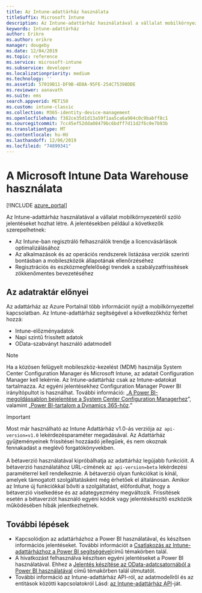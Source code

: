 ```yaml
---
title: Az Intune-adattárház használata
titleSuffix: Microsoft Intune
description: Az Intune-adattárház használatával a vállalat mobilkörnyezetéről szóló jelentéseket hozhat létre.
keywords: Intune-adattárház
author: Erikre
ms.author: erikre
manager: dougeby
ms.date: 12/04/2019
ms.topic: reference
ms.service: microsoft-intune
ms.subservice: developer
ms.localizationpriority: medium
ms.technology: ''
ms.assetid: 57019B11-DF9B-4D8A-95FE-254C75398DDE
ms.reviewer: aanavath
ms.suite: ems
search.appverid: MET150
ms.custom: intune-classic
ms.collection: M365-identity-device-management
ms.openlocfilehash: f382ce35d1d13a59f1aa5ca6a904c0c9babff8c1
ms.sourcegitcommit: 7cc45ef52dda08479bc6bdff7d11d2f6c0e7b93b
ms.translationtype: MT
ms.contentlocale: hu-HU
ms.lasthandoff: 12/06/2019
ms.locfileid: "74899341"
---
```

# <a name="use-the-microsoft-intune-data-warehouse"></a>A Microsoft Intune Data Warehouse használata

[!INCLUDE [azure_portal](../includes/azure_portal.md)]

Az Intune-adattárház használatával a vállalat mobilkörnyezetéről szóló jelentéseket hozhat létre. A jelentésekben például a következők szerepelhetnek:
- Az Intune-ban regisztráló felhasználók trendje a licencvásárlások optimalizálásához
- Az alkalmazások és az operációs rendszerek listázása verziók szerinti bontásban a mobileszközök állapotának ellenőrzéséhez
- Regisztrációs és eszközmegfelelőségi trendek a szabályzatfrissítések zökkenőmentes bevezetéséhez

## <a name="data-warehouse-benefits"></a>Az adatraktár előnyei

Az adattárház az Azure Portalnál több információt nyújt a mobilkörnyezettel kapcsolatban. Az Intune-adattárház segítségével a következőkhöz férhet hozzá:

- Intune-előzményadatok
- Napi szintű frissített adatok
- OData-szabványt használó adatmodell

> [!Note]
> Ha a közösen felügyelt mobileszköz-kezelést (MDM) használja System Center Configuration Manager és Microsoft Intune, az adatait Configuration Manager kell lekérnie. Az Intune-adattárház csak az Intune-adatokat tartalmazza. Az egyéni jelentésekhez Configuration Manager Power BI irányítópultot is használhat. További információ: „[A Power BI-megoldássablon bejelentése a System Center Configuration Managerhez]( https://powerbi.microsoft.com/blog/sccm-solution-template)”, valamint „[Power BI-tartalom a Dynamics 365-höz](https://docs.microsoft.com/dynamics365/unified-operations/dev-itpro/analytics/power-bi-home-page).”

> [!Important]  
> Most már használható az Intune Adattárház v1.0-ás verziója az  `api-version=v1.0` lekérdezésparaméter megadásával. Az Adattárház gyűjteményeinek frissítései hozzáadó jellegűek, és nem okoznak fennakadást a meglévő forgatókönyvekben.<br><br>
> A bétaverzió használatával kipróbálhatja az adattárház legújabb funkcióit. A bétaverzió használatához URL-címének az  `api-version=beta` lekérdezési paraméterrel kell rendelkeznie. A bétaverzió olyan funkciókat is kínál, amelyek támogatott szolgáltatásként még érhetőek el általánosan. Amikor az Intune új funkciókkal bővíti a szolgáltatást, előfordulhat, hogy a bétaverzió viselkedése és az adategyezmény megváltozik. Frissítések esetén a bétaverziót használó egyéni kódok vagy jelentéskészítő eszközök működésében hibák jelentkezhetnek.

## <a name="next-steps"></a>További lépések

- Kapcsolódjon az adattárházhoz a Power BI használatával, és készítsen információs jelentéseket. További információt a [Csatlakozás az Intune-adattárházhoz a Power BI segítségével](reports-proc-get-a-link-powerbi.md)című témakörben talál.
- A hivatkozást felhasználva készítsen egyéni jelentéseket a Power BI használatával. Ehhez a [Jelentés készítése az OData-adatcsatornából a Power BI használatával](reports-proc-create-with-odata.md) című témakörben talál útmutatót.
- További információ az Intune-adattárház API-ról, az adatmodellről és az entitások közötti kapcsolatokról<!-- , and an example of creating a custom client to retrieve data,--> Lásd: [az Intune-adattárház API](reports-nav-intune-data-warehouse.md)-ját.
